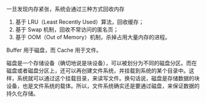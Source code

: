 一旦发现内存紧张，系统会通过三种方式回收内存
1. 基于 LRU（Least Recently Used）算法，回收缓存；
2. 基于 Swap 机制，回收不常访问的匿名页；
3. 基于 OOM（Out of Memory）机制，杀掉占用大量内存的进程。

Buffer 用于磁盘，而 Cache 用于文件。

磁盘是一个存储设备（确切地说是块设备），可以被划分为不同的磁盘分区。而在磁盘或者磁盘分区上，还可以再创建文件系统，并挂载到系统的某个目录中。这样，系统就可以通过这个挂载目录，来读写文件。换句话说，磁盘是存储数据的块设备，也是文件系统的载体。所以，文件系统确实还是要通过磁盘，来保证数据的持久化存储。

